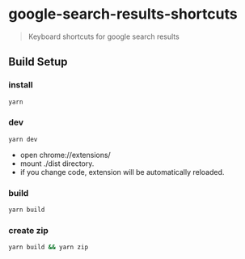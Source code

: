 # google-search-results-shortcuts

> Keyboard shortcuts for google search results

## Build Setup

### install

```bash
yarn
```

### dev

```bash
yarn dev
```

- open chrome://extensions/
- mount ./dist directory.
- if you change code, extension will be automatically reloaded.

### build

```bash
yarn build
```

### create zip

```bash
yarn build && yarn zip
```
